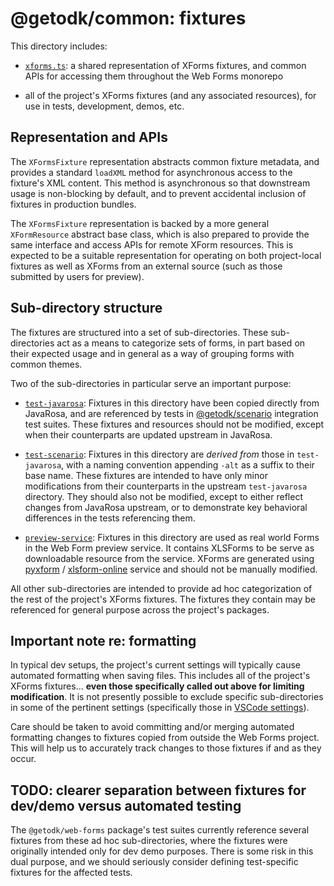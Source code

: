 # @getodk/common: fixtures

This directory includes:

- [`xforms.ts`](./xforms.ts): a shared representation of XForms fixtures, and common APIs for accessing them throughout the Web Forms monorepo

- all of the project's XForms fixtures (and any associated resources), for use in tests, development, demos, etc.

## Representation and APIs

The `XFormsFixture` representation abstracts common fixture metadata, and provides a standard `loadXML` method for asynchronous access to the fixture's XML content. This method is asynchronous so that downstream usage is non-blocking by default, and to prevent accidental inclusion of fixtures in production bundles.

The `XFormsFixture` representation is backed by a more general `XFormResource` abstract base class, which is also prepared to provide the same interface and access APIs for remote XForm resources. This is expected to be a suitable representation for operating on both project-local fixtures as well as XForms from an external source (such as those submitted by users for preview).

## Sub-directory structure

The fixtures are structured into a set of sub-directories. These sub-directories act as a means to categorize sets of forms, in part based on their expected usage and in general as a way of grouping forms with common themes.

Two of the sub-directories in particular serve an important purpose:

- [`test-javarosa`](./test-javarosa): Fixtures in this directory have been copied directly from JavaRosa, and are referenced by tests in [@getodk/scenario](../../../scenario/) integration test suites. These fixtures and resources should not be modified, except when their counterparts are updated upstream in JavaRosa.

- [`test-scenario`](./test-scenario): Fixtures in this directory are _derived from_ those in `test-javarosa`, with a naming convention appending `-alt` as a suffix to their base name. These fixtures are intended to have only minor modifications from their counterparts in the upstream `test-javarosa` directory. They should also not be modified, except to either reflect changes from JavaRosa upstream, or to demonstrate key behavioral differences in the tests referencing them.

- [`preview-service`](./preview-service/): Fixtures in this directory are used as real world Forms in the Web Form preview service. It contains XLSForms to be serve as downloadable resource from the service. XForms are generated using [pyxform](https://github.com/XLSForm/pyxform) / [xlsform-online](https://getodk.org/xlsform/) service and should not be manually modified.

All other sub-directories are intended to provide ad hoc categorization of the rest of the project's XForms fixtures. The fixtures they contain may be referenced for general purpose across the project's packages.

## Important note re: formatting

In typical dev setups, the project's current settings will typically cause automated formatting when saving files. This includes all of the project's XForms fixtures... **even those specifically called out above for limiting modification**. It is not presently possible to exclude specific sub-directories in some of the pertinent settings (specifically those in [VSCode settings](../../../../.vscode/settings.json)).

Care should be taken to avoid committing and/or merging automated formatting changes to fixtures copied from outside the Web Forms project. This will help us to accurately track changes to those fixtures if and as they occur.

## TODO: clearer separation between fixtures for dev/demo versus automated testing

The `@getodk/web-forms` package's test suites currently reference several fixtures from these ad hoc sub-directories, where the fixtures were originally intended only for dev demo purposes. There is some risk in this dual purpose, and we should seriously consider defining test-specific fixtures for the affected tests.
